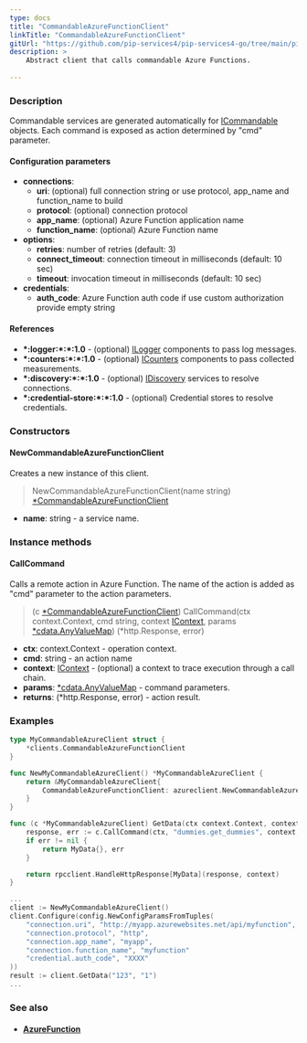 ```yaml
---
type: docs
title: "CommandableAzureFunctionClient"
linkTitle: "CommandableAzureFunctionClient"
gitUrl: "https://github.com/pip-services4/pip-services4-go/tree/main/pip-services4-azure-go"
description: >
    Abstract client that calls commandable Azure Functions.
 
---
```


### Description

Commandable services are generated automatically for [ICommandable](../../../rpc/commands/icommandable) objects. Each command is exposed as action determined by "cmd" parameter.


#### Configuration parameters

- **connections**:
    - **uri**: (optional) full connection string or use protocol, app_name and function_name to build
    - **protocol**: (optional) connection protocol
    - **app_name**: (optional) Azure Function application name
    - **function_name**: (optional) Azure Function name
- **options**:
    - **retries**: number of retries (default: 3)
    - **connect_timeout**: connection timeout in milliseconds (default: 10 sec)
    - **timeout**: invocation timeout in milliseconds (default: 10 sec)
- **credentials**:
    - **auth_code**: Azure Function auth code if use custom authorization provide empty string

#### References
- **\*:logger:\*:\*:1.0** - (optional) [ILogger](../../../observability/log/ilogger) components to pass log messages.
- **\*:counters:\*:\*:1.0** - (optional) [ICounters](../../../observability/count/icounters) components to pass collected measurements.
- **\*:discovery:\*:\*:1.0** - (optional) [IDiscovery](../../../config/connect/idiscovery) services to resolve connections.
- **\*:credential-store:\*:\*:1.0** - (optional) Credential stores to resolve credentials.

### Constructors

#### NewCommandableAzureFunctionClient
Creates a new instance of this client.

> NewCommandableAzureFunctionClient(name string) [*CommandableAzureFunctionClient]()

- **name**: string - a service name.


### Instance methods

#### CallCommand
Calls a remote action in Azure Function.
The name of the action is added as "cmd" parameter
to the action parameters. 

> (c [*CommandableAzureFunctionClient]()) CallCommand(ctx context.Context, cmd string, context [IContext](../../../components/context/icontext), params [*cdata.AnyValueMap](../../../commons/data/any_value_map)) (*http.Response, error) 

- **ctx**: context.Context - operation context.
- **cmd**: string - an action name
- **context**: [IContext](../../../components/context/icontext) - (optional) a context to trace execution through a call chain.
- **params**: [*cdata.AnyValueMap](../../../commons/data/any_value_map) - command parameters.
- **returns**: (*http.Response, error)  - action result.


### Examples

```go
type MyCommandableAzureClient struct {
	*clients.CommandableAzureFunctionClient
}

func NewMyCommandableAzureClient() *MyCommandableAzureClient {
	return &MyCommandableAzureClient{
		CommandableAzureFunctionClient: azureclient.NewCommandableAzureFunctionClient(),
	}
}

func (c *MyCommandableAzureClient) GetData(ctx context.Context, context IContext, id string) MyData {
	response, err := c.CallCommand(ctx, "dummies.get_dummies", context, cdata.NewAnyValueMapFromTuples("id", id))
	if err != nil {
		return MyData{}, err
	}

	return rpcclient.HandleHttpResponse[MyData](response, context)
}

...
client := NewMyCommandableAzureClient()
client.Configure(config.NewConfigParamsFromTuples(
	"connection.uri", "http://myapp.azurewebsites.net/api/myfunction",
	"connection.protocol", "http",
	"connection.app_name", "myapp",
	"connection.function_name", "myfunction"
	"credential.auth_code", "XXXX"
))
result := client.GetData("123", "1")
...
```

### See also
- #### [AzureFunction](../../containers/azure_function/)

